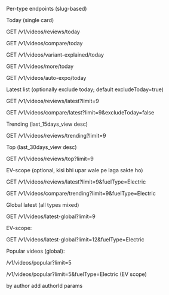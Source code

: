 Per-type endpoints (slug-based)

Today (single card)

GET /v1/videos/reviews/today

GET /v1/videos/compare/today

GET /v1/videos/variant-explained/today

GET /v1/videos/more/today

GET /v1/videos/auto-expo/today

Latest list (optionally exclude today; default excludeToday=true)

GET /v1/videos/reviews/latest?limit=9

GET /v1/videos/compare/latest?limit=9&excludeToday=false

Trending (last_15days_view desc)

GET /v1/videos/reviews/trending?limit=9

Top (last_30days_view desc)

GET /v1/videos/reviews/top?limit=9

EV-scope (optional, kisi bhi upar wale pe laga sakte ho)

GET /v1/videos/reviews/latest?limit=9&fuelType=Electric

GET /v1/videos/compare/trending?limit=9&fuelType=Electric

Global latest (all types mixed)

GET /v1/videos/latest-global?limit=9

EV-scope:

GET /v1/videos/latest-global?limit=12&fuelType=Electric

Popular videos (global):

/v1/videos/popular?limit=5

/v1/videos/popular?limit=5&fuelType=Electric (EV scope)

by author add authorId params




